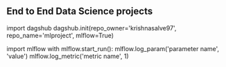## End to End Data Science projects

import dagshub
dagshub.init(repo_owner='krishnasalve97', repo_name='mlproject', mlflow=True)

import mlflow
with mlflow.start_run():
  mlflow.log_param('parameter name', 'value')
  mlflow.log_metric('metric name', 1)